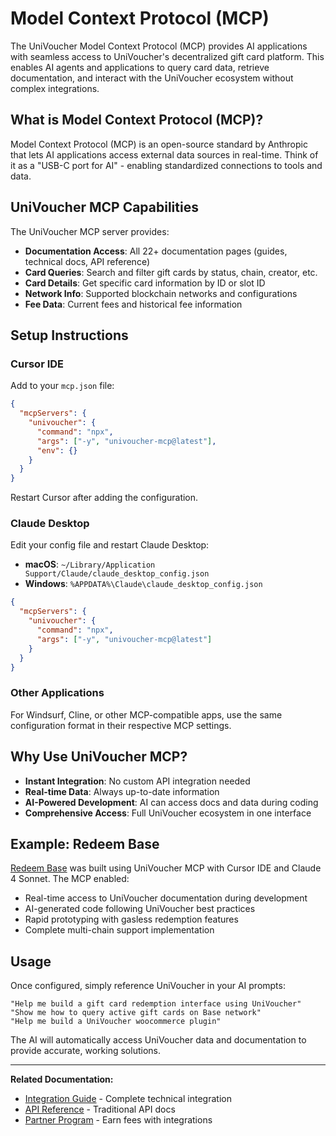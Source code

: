 # Model Context Protocol (MCP)

The UniVoucher Model Context Protocol (MCP) provides AI applications with seamless access to UniVoucher's decentralized gift card platform. This enables AI agents and applications to query card data, retrieve documentation, and interact with the UniVoucher ecosystem without complex integrations.

## What is Model Context Protocol (MCP)?

Model Context Protocol (MCP) is an open-source standard by Anthropic that lets AI applications access external data sources in real-time. Think of it as a "USB-C port for AI" - enabling standardized connections to tools and data.

## UniVoucher MCP Capabilities

The UniVoucher MCP server provides:

- **Documentation Access**: All 22+ documentation pages (guides, technical docs, API reference)
- **Card Queries**: Search and filter gift cards by status, chain, creator, etc.
- **Card Details**: Get specific card information by ID or slot ID
- **Network Info**: Supported blockchain networks and configurations
- **Fee Data**: Current fees and historical fee information

## Setup Instructions

### Cursor IDE

Add to your `mcp.json` file:

```json
{
  "mcpServers": {
    "univoucher": {
      "command": "npx",
      "args": ["-y", "univoucher-mcp@latest"],
      "env": {}
    }
  }
}
```

Restart Cursor after adding the configuration.

### Claude Desktop

Edit your config file and restart Claude Desktop:

- **macOS**: `~/Library/Application Support/Claude/claude_desktop_config.json`
- **Windows**: `%APPDATA%\Claude\claude_desktop_config.json`

```json
{
  "mcpServers": {
    "univoucher": {
      "command": "npx",
      "args": ["-y", "univoucher-mcp@latest"]
    }
  }
}
```

### Other Applications

For Windsurf, Cline, or other MCP-compatible apps, use the same configuration format in their respective MCP settings.

## Why Use UniVoucher MCP?

- **Instant Integration**: No custom API integration needed
- **Real-time Data**: Always up-to-date information
- **AI-Powered Development**: AI can access docs and data during coding
- **Comprehensive Access**: Full UniVoucher ecosystem in one interface

## Example: Redeem Base

[Redeem Base](https://redeembase.com) was built using UniVoucher MCP with Cursor IDE and Claude 4 Sonnet. The MCP enabled:

- Real-time access to UniVoucher documentation during development
- AI-generated code following UniVoucher best practices
- Rapid prototyping with gasless redemption features
- Complete multi-chain support implementation

## Usage

Once configured, simply reference UniVoucher in your AI prompts:

```
"Help me build a gift card redemption interface using UniVoucher"
"Show me how to query active gift cards on Base network"
"Help me build a UniVoucher woocommerce plugin"
```

The AI will automatically access UniVoucher data and documentation to provide accurate, working solutions.

---

**Related Documentation:**

- [Integration Guide](integration-guide.md) - Complete technical integration
- [API Reference](api-reference.md) - Traditional API docs
- [Partner Program](../partner-program.md) - Earn fees with integrations